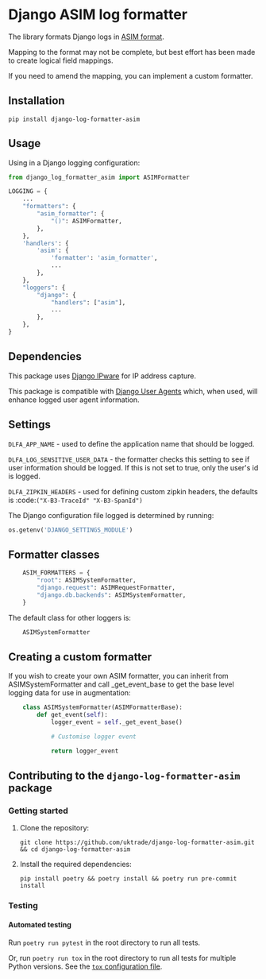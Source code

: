 # Django ASIM log formatter

The library formats Django logs in [ASIM format](https://learn.microsoft.com/en-us/azure/sentinel/normalization).

Mapping to the format may not be complete, but best effort has been made to create logical field mappings.

If you need to amend the mapping, you can implement a custom formatter.

## Installation

``` shell
pip install django-log-formatter-asim
```

## Usage

Using in a Django logging configuration:

``` python
from django_log_formatter_asim import ASIMFormatter

LOGGING = {
    ...
    "formatters": {
        "asim_formatter": {
            "()": ASIMFormatter,
        },
    },
    'handlers': {
        'asim': {
            'formatter': 'asim_formatter',
            ...
        },
    },
    "loggers": {
        "django": {
            "handlers": ["asim"],
            ...
        },
    },
}
```

## Dependencies

This package uses [Django IPware](https://github.com/un33k/django-ipware) for IP address capture.

This package is compatible with [Django User Agents](https://pypi.org/project/django-user-agents) which, when used, will enhance logged user agent information.

## Settings

`DLFA_APP_NAME` - used to define the application name that should be logged.

`DLFA_LOG_SENSITIVE_USER_DATA` - the formatter checks this setting to see if user information should be logged. If this is not set to true, only the user's id is logged.

`DLFA_ZIPKIN_HEADERS` - used for defining custom zipkin headers, the defaults is :code:`("X-B3-TraceId" "X-B3-SpanId")`

The Django configuration file logged is determined by running:

``` python
os.getenv('DJANGO_SETTINGS_MODULE')
```

## Formatter classes

``` python
    ASIM_FORMATTERS = {
        "root": ASIMSystemFormatter,
        "django.request": ASIMRequestFormatter,
        "django.db.backends": ASIMSystemFormatter,
    }
```

The default class for other loggers is:

``` python
    ASIMSystemFormatter
```

## Creating a custom formatter

If you wish to create your own ASIM formatter, you can inherit from ASIMSystemFormatter and call _get_event_base to get the base level logging data for use in augmentation:

``` python
    class ASIMSystemFormatter(ASIMFormatterBase):
        def get_event(self):
            logger_event = self._get_event_base()

            # Customise logger event

            return logger_event
```

## Contributing to the `django-log-formatter-asim` package

### Getting started

1. Clone the repository:

   ```
   git clone https://github.com/uktrade/django-log-formatter-asim.git && cd django-log-formatter-asim
   ```

2. Install the required dependencies:

   ```
   pip install poetry && poetry install && poetry run pre-commit install
   ```

### Testing

#### Automated testing

Run `poetry run pytest` in the root directory to run all tests.

Or, run `poetry run tox` in the root directory to run all tests for multiple Python versions. See the [`tox` configuration file](tox.ini).

